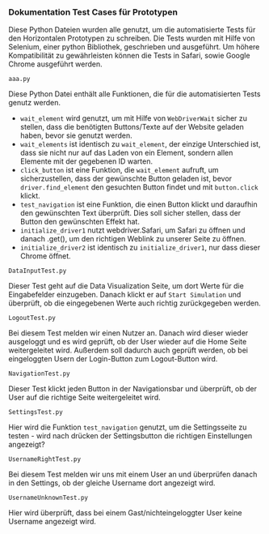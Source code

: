 ### Dokumentation Test Cases für Prototypen
Diese Python Dateien wurden alle genutzt, um die automatisierte Tests für den Horizontalen Prototypen zu schreiben. Die Tests wurden mit Hilfe von Selenium, einer python Bibliothek, geschrieben und ausgeführt. Um höhere Kompatibilität zu gewährleisten können die Tests in Safari, sowie Google Chrome ausgeführt werden.

```
aaa.py
```
Diese Python Datei enthält alle Funktionen, die für die automatisierten Tests genutz werden.
- `wait_element` wird genutzt, um mit Hilfe von `WebDriverWait` sicher zu stellen, dass die benötigten Buttons/Texte auf der Website geladen haben, bevor sie genutzt werden.
- `wait_elements` ist identisch zu  `wait_element`, der einzige Unterschied ist, dass sie nicht nur auf das Laden von ein Element, sondern allen Elemente mit der gegebenen ID warten.
- `click_button` ist eine Funktion, die `wait_element` aufruft, um sicherzustellen, dass der gewünschte Button geladen ist, bevor `driver.find_element` den gesuchten Button findet und mit `button.click` klickt.
- `test_navigation` ist eine Funktion, die einen Button klickt und daraufhin den gewünschten Text überprüft. Dies soll sicher stellen, dass der Button den gewünschten Effekt hat.
- `initialize_driver1` nutzt webdriver.Safari, um Safari zu öffnen und danach .get(), um den richtigen Weblink zu unserer Seite zu öffnen.
- `initialize_driver2` ist identisch zu `initialize_driver1`, nur dass dieser Chrome öffnet.

```
DataInputTest.py
```
Dieser Test geht auf die Data Visualization Seite, um dort Werte für die Eingabefelder einzugeben. Danach klickt er auf `Start Simulation` und überprüft, ob die eingegebenen Werte auch richtig zurückgegeben werden.

```
LogoutTest.py
```
Bei diesem Test melden wir einen Nutzer an. Danach wird dieser wieder ausgeloggt und es wird geprüft, ob der User wieder auf die Home Seite weitergeleitet wird. Außerdem soll dadurch auch geprüft werden, ob bei eingeloggten Usern der Login-Button zum Logout-Button wird. 

```
NavigationTest.py
```
Dieser Test klickt jeden Button in der Navigationsbar und überprüft, ob der User auf die richtige Seite weitergeleitet wird.

```
SettingsTest.py
```
Hier wird die Funktion `test_navigation` genutzt, um die Settingsseite zu testen - wird nach drücken der Settingsbutton die richtigen Einstellungen angezeigt?

```
UsernameRightTest.py
```
Bei diesem Test melden wir uns mit einem User an und überprüfen danach in den Settings, ob der gleiche Username dort angezeigt wird.

```
UsernameUnknownTest.py
```
Hier wird überprüft, dass bei einem Gast/nichteingeloggter User keine Username angezeigt wird.

